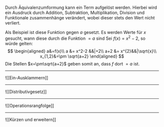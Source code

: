 Durch Äquivalenzumformung kann ein Term aufgelöst werden.
Hierbei wird ein Ausdruck durch Addition, Subtraktion, Multiplikation, Division und Funktionale zusammenhänge verändert, wobei dieser stets den Wert nicht verliert.

Als Beispiel ist diese Funktion gegen $a$ gesetzt. Es werden Werte für $x$ gesucht, wann diese durch die Funktion $=a$ sind
Sei $f(x)=x^2-2$, so würde gelten:
$$ \begin{aligned}
a&=f(x)\\
a &= x^2-2 &&|+2\\
a+2 &= x^{2}&&|\sqrt{x}\\
x_{1,2}&=\pm \sqrt{a+2}
\end{aligned} $$
Die Stellen $x=\pm\sqrt{a+2}$ geben somit an, dass $f$ dort $=a$ ist.

---
![[Ein-Ausklammern]]

---
![[Distributivgesetz]]

---
![[Operationsrangfolge]]

---
![[Kürzen und erweitern]]